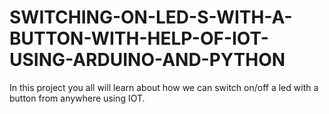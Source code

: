 # SWITCHING-ON-LED-S-WITH-A-BUTTON-WITH-HELP-OF-IOT-USING-ARDUINO-AND-PYTHON
In this project you all will learn about how we can switch on/off a led with a button from anywhere using IOT. 
